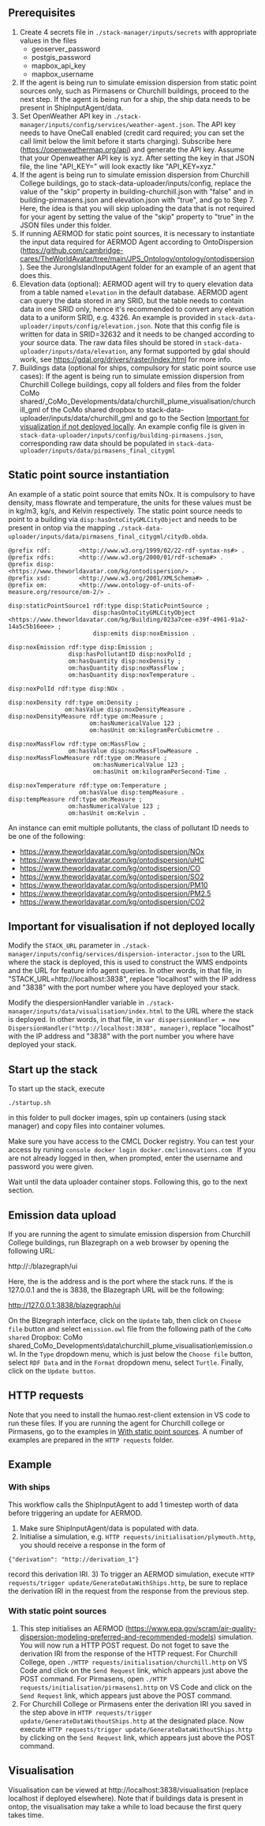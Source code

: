 ## Prerequisites
1) Create 4 secrets file in `./stack-manager/inputs/secrets` with appropriate values in the files
    - geoserver_password
    - postgis_password
    - mapbox_api_key
    - mapbox_username
2) If the agent is being run to simulate emission dispersion from static point sources only, such as Pirmasens or Churchill buildings, proceed to the next step. If the agent is being run for a ship, the ship data needs to be present in ShipInputAgent/data.
3) Set OpenWeather API key in `./stack-manager/inputs/config/services/weather-agent.json`. The API key needs to have OneCall enabled (credit card required; you can set the call limit below the limit before it starts charging). Subscribe here (https://openweathermap.org/api) and generate the API key. Assume that your Openweather API key is xyz. After setting the key in that JSON file, the line "API_KEY=" will look exactly like "API_KEY=xyz."
4) If the agent is being run to simulate emission dispersion from Churchill College buildings, go to stack-data-uploader/inputs/config, replace the value of the "skip" property in building-churchill.json with "false" and in building-pirmasens.json and elevation.json with "true", and go to Step 7. Here, the idea is that you will skip uploading the data that is not required for your agent by setting the value of the "skip" property to "true" in the JSON files under this folder.
5) If running AERMOD for static point sources, it is necessary to instantiate the input data required for AERMOD Agent according to OntoDispersion (https://github.com/cambridge-cares/TheWorldAvatar/tree/main/JPS_Ontology/ontology/ontodispersion). See the JurongIslandInputAgent folder for an example of an agent that does this.
6) Elevation data (optional):
AERMOD agent will try to query elevation data from a table named `elevation` in the default database. AERMOD agent can query the data stored in any SRID, but the table needs to contain data in one SRID only, hence it's recommended to convert any elevation data to a uniform SRID, e.g. 4326. An example is provided in `stack-data-uploader/inputs/config/elevation.json`. Note that this config file is written for data in SRID=32632 and it needs to be changed according to your source data. The raw data files should be stored in `stack-data-uploader/inputs/data/elevation`, any format supported by gdal should work, see https://gdal.org/drivers/raster/index.html for more info.
7) Buildings data (optional for ships, compulsory for static point source use cases):
If the agent is being run to simulate emission dispersion from Churchill College buildings, copy all folders and files from the folder CoMo shared/_CoMo_Developments/data/churchill_plume_visualisation/churchill_gml of the CoMo shared dropbox to stack-data-uploader/inputs/data/churchill_gml and go to the Section [Important for visualization if not deployed locally](#important-for-visualisation-if-not-deployed-locally).
An example config file is given in `stack-data-uploader/inputs/config/building-pirmasens.json`, corresponding raw data should be populated in `stack-data-uploader/inputs/data/pirmasens_final_citygml`

## Static point source instantiation
An example of a static point source that emits NOx. It is compulsory to have density, mass flowrate and temperature, the units for these values must be in kg/m3, kg/s, and Kelvin respectively. The static point source needs to point to a building via `disp:hasOntoCityGMLCityObject` and needs to be present in ontop via the mapping `./stack-data-uploader/inputs/data/pirmasens_final_citygml/citydb.obda`.
```
@prefix rdf:        <http://www.w3.org/1999/02/22-rdf-syntax-ns#> .
@prefix rdfs:       <http://www.w3.org/2000/01/rdf-schema#> .
@prefix disp:	    <https://www.theworldavatar.com/kg/ontodispersion/> .
@prefix xsd:        <http://www.w3.org/2001/XMLSchema#> .
@prefix om:         <http://www.ontology-of-units-of-measure.org/resource/om-2/> .

disp:staticPointSource1 rdf:type disp:StaticPointSource ;
                        disp:hasOntoCityGMLCityObject <https://www.theworldavatar.com/kg/Building/023a7cee-e39f-4961-91a2-14a5c5b16eee> ;
						disp:emits disp:noxEmission .

disp:noxEmission rdf:type disp:Emission ;
                 disp:hasPollutantID disp:noxPolId ;
				 om:hasQuantity disp:noxDensity ;
				 om:hasQuantity disp:noxMassFlow ;
				 om:hasQuantity disp:noxTemperature .

disp:noxPolId rdf:type disp:NOx .

disp:noxDensity rdf:type om:Density ;
                om:hasValue disp:noxDensityMeasure .
disp:noxDensityMeasure rdf:type om:Measure ;
                       om:hasNumericalValue 123 ;
					   om:hasUnit om:kilogramPerCubicmetre .
					   
disp:noxMassFlow rdf:type om:MassFlow ;
                 om:hasValue disp:noxMassFlowMeasure .
disp:noxMassFlowMeasure rdf:type om:Measure ;
                        om:hasNumericalValue 123 ;
						om:hasUnit om:kilogramPerSecond-Time .
						
disp:noxTemperature rdf:type om:Temperature ;
                    om:hasValue disp:tempMeasure .
disp:tempMeasure rdf:type om:Measure ;
                 om:hasNumericalValue 123 ;
				 om:hasUnit om:Kelvin .
```

An instance can emit multiple pollutants, the class of pollutant ID needs to be one of the following:
- <https://www.theworldavatar.com/kg/ontodispersion/NOx>
- <https://www.theworldavatar.com/kg/ontodispersion/uHC>
- <https://www.theworldavatar.com/kg/ontodispersion/CO>
- <https://www.theworldavatar.com/kg/ontodispersion/SO2>
- <https://www.theworldavatar.com/kg/ontodispersion/PM10>
- <https://www.theworldavatar.com/kg/ontodispersion/PM2.5>
- <https://www.theworldavatar.com/kg/ontodispersion/CO2>

## Important for visualisation if not deployed locally
Modify the `STACK_URL` parameter in `./stack-manager/inputs/config/services/dispersion-interactor.json` to the URL where the stack is deployed, this is used to construct the WMS endpoints and the URL for feature info agent queries. In other words, in that file, in "STACK_URL=http://localhost:3838", replace "localhost" with the IP address and "3838" with the port number where you have deployed your stack.

Modify the diespersionHandler variable in `./stack-manager/inputs/data/visualisation/index.html` to the URL where the stack is deployed. In other words, in that file, in `var dispersionHandler = new DispersionHandler("http://localhost:3838", manager)`, replace "localhost" with the IP address and "3838" with the port number you where have deployed your stack.

## Start up the stack

To start up the stack, execute
```
./startup.sh
```
in this folder to pull docker images, spin up containers (using stack manager) and copy files into container volumes.

Make sure you have access to the CMCL Docker registry. You can test your access by runing 
    ```console
    docker login docker.cmclinnovations.com
    ```
If you are not already logged in then, when prompted, enter the username and password you were given.

Wait until the data uploader container stops. Following this, go to the next section.

## Emission data upload
If you are running the agent to simulate emission dispersion from Churchill College buildings, run Blazegraph on a web browser by opening the following URL:

http://<IP Address>:<Port>/blazegraph/ui

Here, the <IP Address> is the address and <Port> is the port where the stack runs. If the <IP Address> is 127.0.0.1 and the <Port> is 3838, the Blazegraph URL will be the following:

http://127.0.0.1:3838/blazegraph/ui

On the Blzegraph interface, click on the `Update` tab, then click on `Choose file` button and select `emission.owl` file from the following path of the `CoMo shared` Dropbox: CoMo shared\_CoMo_Developments\data\churchill_plume_visualisation\emission.owl. In the `Type` dropdown menu, which is just below the `Choose file` button, select `RDF Data` and in the `Format` dropdown menu, select `Turtle`. Finally, click on the `Update button`.

## HTTP requests 
Note that you need to install the humao.rest-client extension in VS code to run these files. If you are running the agent for Churchill college or Pirmasens, go to the examples in [With static point sources](#with-static-point-sources). A number of examples are prepared in the `HTTP requests` folder.

## Example 
### With ships 
This workflow calls the ShipInputAgent to add 1 timestep worth of data before triggering an update for AERMOD.
1) Make sure ShipInputAgent/data is populated with data.
2) Initialise a simulation, e.g. `HTTP requests/initialisation/plymouth.http`, you should receive a response in the form of 
```
{"derivation": "http://derivation_1"}
```
record this derivation IRI.
3) To trigger an AERMOD simulation, execute `HTTP requests/trigger update/GenerateDataWithShips.http`, be sure to replace the derivation IRI in the request from the response from the previous step.

### With static point sources
1) This step initialises an AERMOD (https://www.epa.gov/scram/air-quality-dispersion-modeling-preferred-and-recommended-models) simulation. You will now run a HTTP POST request. Do not foget to save the derivation IRI from the response of the HTTP request. For Churchill College, open `./HTTP requests/initialisation/churchill.http` on VS Code and click on the `Send Request` link, which appears just above the POST command. For Pirmasens, open `./HTTP requests/initialisation/pirmasens1.http` on VS Code and click on the `Send Request` link, which appears just above the POST command.
2) For Churchill College or Pirmasens enter the derivation IRI you saved in the step above in `HTTP requests/trigger update/GenerateDataWithoutShips.http` at the designated place. Now execute `HTTP requests/trigger update/GenerateDataWithoutShips.http` by clicking on the `Send Request` link, which appears just above the POST command.

## Visualisation
Visualisation can be viewed at http://localhost:3838/visualisation (replace localhost if deployed elsewhere). Note that if buildings data is present in ontop, the visualisation may take a while to load because the first query takes time. 



